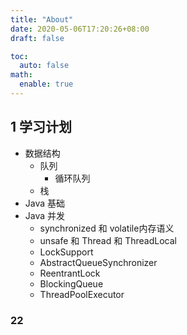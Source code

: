 ```yaml
---
title: "About"
date: 2020-05-06T17:20:26+08:00
draft: false

toc:
  auto: false
math:
  enable: true
---
```



## 1 学习计划
- 数据结构
    - 队列
        - 循环队列
    - 栈
- Java 基础
- Java 并发
  - synchronized 和 volatile内存语义
  - unsafe 和 Thread 和 ThreadLocal
  - LockSupport
  - AbstractQueueSynchronizer
  - ReentrantLock
  - BlockingQueue
  - ThreadPoolExecutor


### 22

